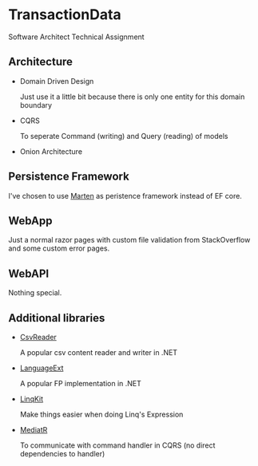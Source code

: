 # TransactionData
Software Architect Technical Assignment

## Architecture
- Domain Driven Design
  
  Just use it a little bit because there is only one entity for this domain boundary
  
- CQRS
  
  To seperate Command (writing) and Query (reading) of models
  
- Onion Architecture
  

## Persistence Framework
I've chosen to use [Marten](https://github.com/JasperFx/marten) as peristence framework instead of EF core.

## WebApp
Just a normal razor pages with custom file validation from StackOverflow and some custom error pages.

## WebAPI
Nothing special.

## Additional libraries
- [CsvReader](https://github.com/JoshClose/CsvHelper)

  A popular csv content reader and writer in .NET
  
- [LanguageExt](https://github.com/louthy/language-ext)
  
  A popular FP implementation in .NET
  
- [LinqKit](https://github.com/scottksmith95/LINQKit)
  
  Make things easier when doing Linq's Expression
  
- [MediatR](https://github.com/jbogard/MediatR)
  
  To communicate with command handler in CQRS (no direct dependencies to handler)
